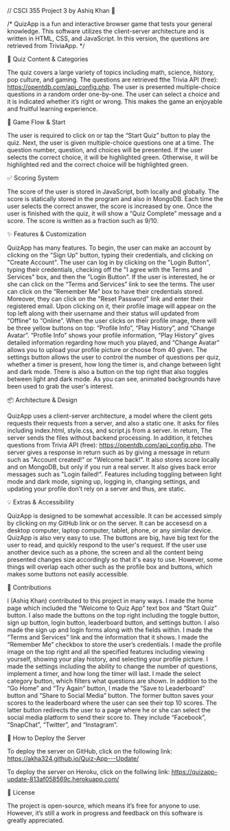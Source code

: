 // CSCI 355 Project 3 by Ashiq Khan 🎯

/* QuizApp is a fun and interactive browser game that tests your general knowledge. This software utilizes the client-server 
architecture and is written in HTML, CSS, and JavaScript. In this version, the questions are retrieved from TriviaApp.   */

🧠 Quiz Content & Categories

The quiz covers a large variety of topics including math, science, history, pop culture, and gaming. The questions 
are retrieved fthe Trivia API (free): https://opentdb.com/api_config.php. The user is presented multiple-choice questions 
in a random order one-by-one. The user can select a choice and it is indicated whether it’s right or wrong. 
This makes the game an enjoyable and fruitful learning experience.

🚀 Game Flow & Start

The user is required to click on or tap the “Start Quiz” button to play the quiz. Next, the user is given multiple-choice
questions one at a time. The question number, question, and choices will be presented. If the user selects the correct choice,
it will be highlighted green. Otherwise, it will be highlighted red and the correct choice will be highlighted green.

✅ Scoring System

The score of the user is stored in JavaScript, both locally and globally. The score is statically stored in the program
and also in MongoDB. Each time the user selects the correct answer, the score is increased by one. Once the user is finished 
with the quiz, it will show a “Quiz Complete” message and a score. The score is written as a fraction such as 9/10.

✨ Features & Customization

QuizApp has many features. To begin, the user can make an account by clicking on the "Sign Up" button, typing their credentials, 
and clicking on "Create Account". The user can log in by clicking on the "Login Button", typing their credentials, checking off 
the "I agree with the Terms and Services" box, and then the "Login Button". If the user is interested, he or she can click on the 
“Terms and Services” link to see the terms. The user can click on the “Remember Me” box to have their credentials stored. Moreover,
they can click on the "Reset Password" link and enter their registered email. Upon clicking on it, their profile image will appear 
on the top left along with their username and their status will updated from “Offline” to “Online”. When the user clicks on their 
profile image, there will be three yellow buttons on top: “Profile Info”, “Play History”, and “Change Avatar”. “Profile Info” shows 
your profile information, “Play History” gives detailed information regarding how much you played, and “Change Avatar” allows you to 
upload your profile picture or choose from 40 given. The settings button allows the user to control the number of questions per quiz,
whether a timer is present, how long the timer is, and change between light and dark mode. There is also a button on the top right that 
also toggles between light and dark mode. As you can see, animated backgrounds have been used to grab the user's interest.

📦 Architecture & Design

QuizApp uses a client-server architecture, a model where the client gets requests their requests from a server, and also a static one. 
It asks for files including index.html, style.css, and script.js from a  server. In return, The server sends the files without backend
processing. In addition, it fetches questions from Trivia API (free): https://opentdb.com/api_config.php. The server gives a response
in return such as by giving a message in return such as "Account created!" or "Welcome back!". It also stores score locally and on MongoDB,
but only if you run a real server.  It also gives back error messages such as "Login failed!". Features including toggling between light 
mode and dark mode, signing up, logging in, changing settings, and updating your profile don’t rely on a server and thus, are static.

💡 Extras & Accessibility

QuizApp is designed to be somewhat accessible. It can be accessed simply by clicking on my GitHub link or on the server. It can be accesesd 
on a desktop computer, laptop computer, tablet, phone, or any similar device. QuizApp is also very easy to use. The buttons are big, have big
text for the user to read, and quickly respond to the user's request. If the user use another device such as a phone, the screen and all the 
content being presented changes size accordingly so that it's easy to use. However, some things will overlap each other such as the profile box 
and buttons, which makes some buttons not easily accessible.

🤝 Contributions

I (Ashiq Khan) contributed to this project in many ways. I made the home page which included the “Welcome to Quiz App” text box and “Start Quiz” 
button. I also made the buttons on the top right including the toggle button, sign up button, login button, leaderboard button, and settings button.
I also made the sign up and login forms along with the fields within. I made the “Terms and Services” link and the information that it shows. I made 
the “Remember Me” checkbox to store the user’s credentials. I made the profile image on the top right and all the specified features including viewing 
yourself, showing your play history, and selecting your profile picture. I made the settings including the ability to change the number of questions,
implement a timer, and how long the timer will last. I made the select category button, which filters what questions are shown. In addition to the 
“Go Home” and “Try Again” button, I made the “Save to Leaderboard” button and “Share to Social Media” button. The former button saves your scores to
the leaderboard where the user can see their top 10 scores. The latter button redirects the user to a page where he or she can select the social media 
platform to send their score to. They include “Facebook”, “SnapChat”, “Twitter”, and “Instagram”.

🚀 How to Deploy the Server

To deploy the server on GitHub, click on the following link: https://akha324.github.io/Quiz-App---Update/

To deploy the server on Heroku, click on the follwing link: https://quizapp-update-813af058569c.herokuapp.com/

📄 License

The project is open-source, which means it’s free for anyone to use. However, it’s still a work in progress and feedback on this software is greatly appreciated.
